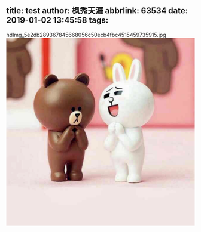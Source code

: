 title: test
author: 枫秀天涯
abbrlink: 63534
date: 2019-01-02 13:45:58
tags:
---
hdImg_5e2db289367845668056c50ecb4fbc4515459735915.jpg
![upload successful](/images/pasted-0.png)